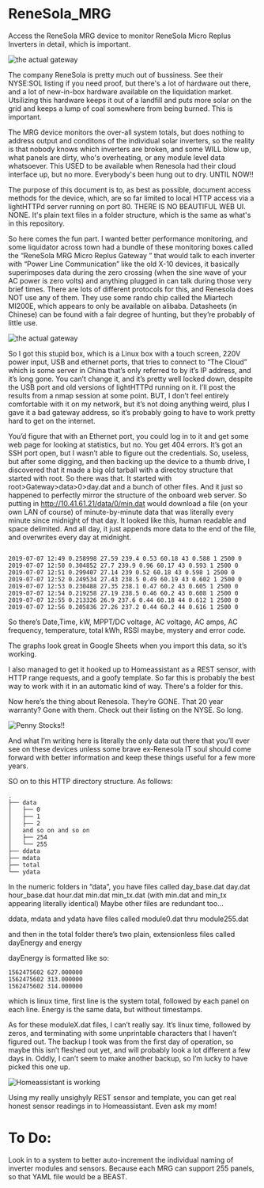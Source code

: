 # ReneSola_MRG
Access the ReneSola MRG device to monitor ReneSola Micro Replus Inverters in detail, which is important. 

![the actual gateway](MicroReplusMRG.jpg)

The company ReneSola is pretty much out of bussiness. See their NYSE:SOL listing if you need proof, but there's a lot of hardware out there, and a lot of new-in-box hardware available on the liquidation market. Utsilizing this hardware keeps it out of a landfill and puts more solar on the grid and keeps a lump of coal somewhere from being burned. This is important. 

The MRG device monitors the over-all system totals, but does nothing to address output and conditons of the individual solar inverters, so the reality is that nobody knows which inverters are broken, and some WILL blow up,  what panels are dirty, who's overheating, or any module level data whatsoever. This USED to be available when Renesola had their cloud interface up, but no more. Everybody's been hung out to dry. UNTIL NOW!!

The purpose of this document is to, as best as possible, document access methods for the device, which, are so far limited to local HTTP access via a lightHTTPd server running on port 80. THERE IS NO BEAUTIFUL WEB UI. NONE. It's plain text files in a folder structure, which is the same as what's in this repository. 

So here comes the fun part. I wanted better performance monitoring, and some liquidator across town had a bundle of these monitoring boxes called the “ReneSola MRG Micro Replus Gateway ” that would talk to each inverter with “Power Line Communication” like the old X-10 devices, it basically superimposes data during the zero crossing (when the sine wave of your AC power is zero volts) and anything plugged in can talk during those very brief times. There are lots of different protocols for this, and Renesola does NOT use any of them. They use some rando chip called the Miartech MI200E, which appears to only be available on alibaba. Datasheets (in Chinese) can be found with a fair degree of hunting, but they’re probably of little use. 

![the actual gateway](PLCPHYChip.jpg)

So I got this stupid box, which is a Linux box with a touch screen, 220V power input, USB and ethernet ports,  that tries to connect to “The Cloud” which is some server in China that’s only referred to by it’s IP address, and it’s long gone. You can’t change it, and it’s pretty well locked down, despite the USB port and old versions of lightHTTPd running on it. I’ll post the results from a nmap session at some point. BUT, I don’t feel entirely comfortable with it on my network, but it’s not doing anything weird, plus I gave it a bad gateway address, so it’s probably going to have to work pretty hard to get on the internet.  

You’d figure that with an Ethernet port, you could log in to it and get some web page for looking at statistics, but no. You get 404 errors. It’s got an SSH port open, but I wasn’t able to figure out the credentials. So, useless, but after some digging, and then backing up the device to a thumb drive, I discovered that it made a big old tarball with a directoy structure that started with root. So there was that.  It started with root>Gateway>data>0>day.dat and a bunch of other files. And it just so happened to perfectly mirror the structure of the onboard web server. So putting in http://10.41.61.21/data/0/min.dat would download a file (on your own LAN of course) of minute-by-minute data that was literally every minute since midnight of that day. It looked like this, human readable and space delimited. And all day, it just appends more data to the end of the file, and overwrites every day at midnight. 
```

2019-07-07 12:49 0.258998 27.59 239.4 0.53 60.18 43 0.588 1 2500 0
2019-07-07 12:50 0.304852 27.7 239.9 0.96 60.17 43 0.593 1 2500 0
2019-07-07 12:51 0.299407 27.14 239 0.52 60.18 43 0.598 1 2500 0
2019-07-07 12:52 0.249534 27.43 238.5 0.49 60.19 43 0.602 1 2500 0
2019-07-07 12:53 0.230488 27.35 238.1 0.47 60.2 43 0.605 1 2500 0
2019-07-07 12:54 0.219258 27.19 238.5 0.46 60.2 43 0.608 1 2500 0
2019-07-07 12:55 0.213326 26.9 237.6 0.44 60.18 44 0.612 1 2500 0
2019-07-07 12:56 0.205836 27.26 237.2 0.44 60.2 44 0.616 1 2500 0

```

So there’s Date,Time, kW, MPPT/DC voltage, AC voltage, AC amps, AC frequency, temperature, total kWh, RSSI maybe, mystery and error code. 

The graphs look great in Google Sheets when you import this data, so it’s working.

I also managed to get it hooked up to Homeassistant as a REST sensor, with HTTP range requests, and a goofy template. So far this is probably the best way to work with it in an automatic kind of way. There's a folder for this. 

Now here’s the thing about Renesola. They’re GONE. That 20 year warranty? Gone with them. Check out their listing on the NYSE. So long. 

![Penny Stocks!!](graphchart.png)

And what I’m writing here is literally the only data out there that you’ll ever see on these devices unless some brave ex-Renesola IT soul should come forward with better information and keep these things useful for a few more years. 

SO on to this HTTP directory structure. As follows: 


```
.
├── data
│   ├── 0
│   ├── 1
│   ├── 2
│   and so on and so on
│   ├── 254
│   └── 255
├── ddata
├── mdata
├── total
└── ydata
```

In the numeric folders in “data”, you have files called day_base.dat  day.dat  hour_base.dat  hour.dat  min.dat  min_tx.dat (with min.dat and min_tx appearing literally identical) Maybe other files are redundant too…

ddata, mdata and ydata have files called module0.dat thru module255.dat

and then in the total folder there’s two plain, extensionless files called
dayEnergy  and energy

dayEnergy is formatted like so:
```
1562475602 627.000000
1562475602 313.000000
1562475602 314.000000
```
which is linux time, first line is the system total, followed by each panel on each line. Energy is the same data, but without timestamps. 

As for these moduleX.dat files, I can’t really say. It’s linux time, followed by zeros, and terminating with some unprintable characters that I haven’t figured out. The backup I took was from the first day of operation, so maybe this isn’t fleshed out yet, and will probably look a lot different a few days in.  Oddly, I can’t seem to make another backup, so I’m lucky to have picked this one up.

![Homeassistant is working](hassworks.png)

Using my really unsighyly REST sensor and template, you can get real honest sensor readings in to Homeassistant. Even ask my mom! 

# To Do:

Look in to a system to better auto-increment the individual naming of inverter modules and sensors. Because each MRG can support 255 panels, so that YAML file would be a BEAST. 
